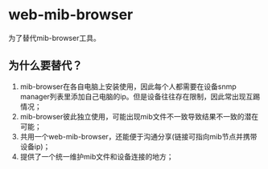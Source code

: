 # web-mib-browser

为了替代mib-browser工具。

## 为什么要替代？

1. mib-browser在各自电脑上安装使用，因此每个人都需要在设备snmp manager列表里添加自己电脑的ip。但是设备往往存在限制，因此常出现互踢情况；
2. mib-browser彼此独立使用，可能出现mib文件不一致导致结果不一致的潜在可能；
3. 共用一个web-mib-browser，还能便于沟通分享(链接可指向mib节点并携带设备ip)；
4. 提供了一个统一维护mib文件和设备连接的地方；

